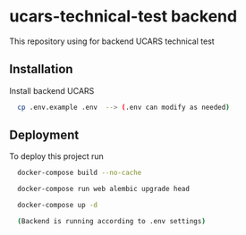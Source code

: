 
# ucars-technical-test backend

This repository using for backend UCARS technical test 


## Installation

Install backend UCARS

```bash
  cp .env.example .env  --> (.env can modify as needed)
```

## Deployment

To deploy this project run

```bash
  docker-compose build --no-cache

  docker-compose run web alembic upgrade head

  docker-compose up -d

  (Backend is running according to .env settings)

```

